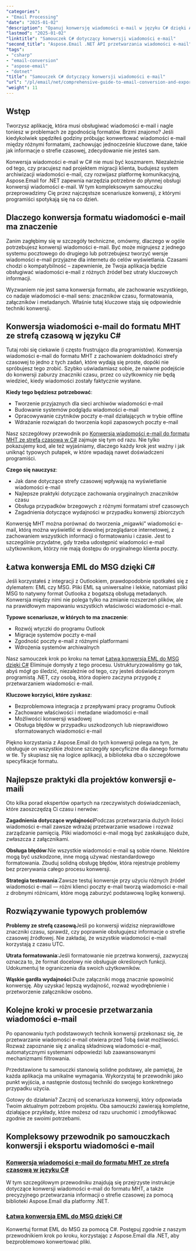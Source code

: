 ```yaml
---
"categories":
- "Email Processing"
"date": "2025-01-02"
"description": "Opanuj konwersję wiadomości e-mail w języku C# dzięki Aspose.Email .NET. Naucz się konwersji MHT i EML na MSG z uwzględnieniem stref czasowych. Samouczek krok po kroku dla programistów."
"lastmod": "2025-01-02"
"linktitle": "Samouczek C# dotyczący konwersji wiadomości e-mail"
"second_title": "Aspose.Email .NET API przetwarzania wiadomości e-mail"
"tags":
- "csharp"
- "email-conversion"
- "aspose-email"
- "dotnet"
"title": "Samouczek C# dotyczący konwersji wiadomości e-mail"
"url": "/pl/email/net/comprehensive-guide-to-email-conversion-and-export/"
"weight": 11
---
```


## Wstęp

Tworzysz aplikację, która musi obsługiwać wiadomości e-mail i nagle toniesz w problemach ze zgodnością formatów. Brzmi znajomo? Jeśli kiedykolwiek spędziłeś godziny próbując konwertować wiadomości e-mail między różnymi formatami, zachowując jednocześnie kluczowe dane, takie jak informacje o strefie czasowej, zdecydowanie nie jesteś sam.

Konwersja wiadomości e-mail w C# nie musi być koszmarem. Niezależnie od tego, czy pracujesz nad projektem migracji klienta, budujesz system archiwizacji wiadomości e-mail, czy rozwijasz platformę komunikacyjną, Aspose.Email for .NET zapewnia narzędzia potrzebne do płynnej obsługi konwersji wiadomości e-mail. W tym kompleksowym samouczku przeprowadzimy Cię przez najczęstsze scenariusze konwersji, z którymi programiści spotykają się na co dzień.

## Dlaczego konwersja formatu wiadomości e-mail ma znaczenie

Zanim zagłębimy się w szczegóły techniczne, omówmy, dlaczego w ogóle potrzebujesz konwersji wiadomości e-mail. Być może migrujesz z jednego systemu pocztowego do drugiego lub potrzebujesz tworzyć wersje wiadomości e-mail przyjazne dla internetu do celów wyświetlania. Czasami chodzi o kompatybilność – zapewnienie, że Twoja aplikacja będzie obsługiwać wiadomości e-mail z różnych źródeł bez utraty kluczowych informacji.

Wyzwaniem nie jest sama konwersja formatu, ale zachowanie wszystkiego, co nadaje wiadomości e-mail sens: znaczników czasu, formatowania, załączników i metadanych. Właśnie tutaj kluczowe stają się odpowiednie techniki konwersji.

## Konwersja wiadomości e-mail do formatu MHT ze strefą czasową w języku C#

Tutaj robi się ciekawie (i często frustrująco dla programistów). Konwersja wiadomości e-mail do formatu MHT z zachowaniem dokładności strefy czasowej to jedno z tych zadań, które wydają się proste, dopóki nie spróbujesz tego zrobić. Szybko uświadamiasz sobie, że naiwne podejście do konwersji zaburzy znaczniki czasu, przez co użytkownicy nie będą wiedzieć, kiedy wiadomości zostały faktycznie wysłane.

**Kiedy tego będziesz potrzebować**: 
- Tworzenie przyjaznych dla sieci archiwów wiadomości e-mail
- Budowanie systemów podglądu wiadomości e-mail
- Opracowywanie czytników poczty e-mail działających w trybie offline
- Wdrażanie rozwiązań do tworzenia kopii zapasowych poczty e-mail

Nasz szczegółowy przewodnik po [Konwersja wiadomości e-mail do formatu MHT ze strefą czasową w C#](./convert-emails-to-mht-format-with-timezone-in-csharp/) zajmuje się tym od razu. Nie tylko pokazujemy kod, ale też wyjaśniamy, dlaczego każdy krok jest ważny i jak uniknąć typowych pułapek, w które wpadają nawet doświadczeni programiści.

**Czego się nauczysz**:
- Jak dane dotyczące strefy czasowej wpływają na wyświetlanie wiadomości e-mail
- Najlepsze praktyki dotyczące zachowania oryginalnych znaczników czasu
- Obsługa przypadków brzegowych z różnymi formatami stref czasowych
- Zagadnienia dotyczące wydajności w przypadku konwersji zbiorczych

Konwersję MHT można porównać do tworzenia „migawki” wiadomości e-mail, którą można wyświetlić w dowolnej przeglądarce internetowej, z zachowaniem wszystkich informacji o formatowaniu i czasie. Jest to szczególnie przydatne, gdy trzeba udostępnić wiadomości e-mail użytkownikom, którzy nie mają dostępu do oryginalnego klienta poczty.

## Łatwa konwersja EML do MSG dzięki C#

Jeśli korzystałeś z integracji z Outlookiem, prawdopodobnie spotkałeś się z dylematem: EML czy MSG. Pliki EML są uniwersalne i lekkie, natomiast pliki MSG to natywny format Outlooka z bogatszą obsługą metadanych. Konwersja między nimi nie polega tylko na zmianie rozszerzeń plików, ale na prawidłowym mapowaniu wszystkich właściwości wiadomości e-mail.

**Typowe scenariusze, w których to ma znaczenie**:
- Rozwój wtyczki do programu Outlook
- Migracje systemów poczty e-mail
- Zgodność poczty e-mail z różnymi platformami
- Wdrożenia systemów archiwalnych

Nasz samouczek krok po kroku na temat [Łatwa konwersja EML do MSG dzięki C#](./eml-to-msg-convert-made-easy-using-csharp/) Eliminuje domysły z tego procesu. Ustrukturyzowaliśmy go tak, abyś mógł go śledzić, niezależnie od tego, czy jesteś doświadczonym programistą .NET, czy osobą, która dopiero zaczyna przygodę z przetwarzaniem wiadomości e-mail.

**Kluczowe korzyści, które zyskasz**:
- Bezproblemowa integracja z przepływami pracy programu Outlook
- Zachowane właściwości i metadane wiadomości e-mail
- Możliwości konwersji wsadowej
- Obsługa błędów w przypadku uszkodzonych lub nieprawidłowo sformatowanych wiadomości e-mail

Piękno korzystania z Aspose.Email do tych konwersji polega na tym, że obsługuje on wszystkie złożone szczegóły specyficzne dla danego formatu w tle. Ty skupiasz się na logice aplikacji, a biblioteka dba o szczegółowe specyfikacje formatu.

## Najlepsze praktyki dla projektów konwersji e-maili

Oto kilka porad ekspertów opartych na rzeczywistych doświadczeniach, które zaoszczędzą Ci czasu i nerwów:

**Zagadnienia dotyczące wydajności**Podczas przetwarzania dużych ilości wiadomości e-mail zawsze wdrażaj przetwarzanie wsadowe i rozważ zarządzanie pamięcią. Pliki wiadomości e-mail mogą być zaskakująco duże, zwłaszcza z załącznikami.

**Obsługa błędów**:Nie wszystkie wiadomości e-mail są sobie równe. Niektóre mogą być uszkodzone, inne mogą używać niestandardowego formatowania. Zbuduj solidną obsługę błędów, która rejestruje problemy bez przerywania całego procesu konwersji.

**Strategia testowania**:Zawsze testuj konwersje przy użyciu różnych źródeł wiadomości e-mail — różni klienci poczty e-mail tworzą wiadomości e-mail z drobnymi różnicami, które mogą zaburzyć podstawową logikę konwersji.

## Rozwiązywanie typowych problemów

**Problemy ze strefą czasową**Jeśli po konwersji widzisz nieprawidłowe znaczniki czasu, sprawdź, czy poprawnie obsługujesz informacje o strefie czasowej źródłowej. Nie zakładaj, że wszystkie wiadomości e-mail korzystają z czasu UTC.

**Utrata formatowania**:Jeśli formatowanie nie przetrwa konwersji, zazwyczaj oznacza to, że format docelowy nie obsługuje określonych funkcji. Udokumentuj te ograniczenia dla swoich użytkowników.

**Wąskie gardła wydajności**:Duże załączniki mogą znacznie spowolnić konwersję. Aby uzyskać lepszą wydajność, rozważ wyodrębnienie i przetworzenie załączników osobno.

## Kolejne kroki w procesie przetwarzania wiadomości e-mail

Po opanowaniu tych podstawowych technik konwersji przekonasz się, że przetwarzanie wiadomości e-mail otwiera przed Tobą świat możliwości. Rozważ zapoznanie się z analizą składniową wiadomości e-mail, automatycznymi systemami odpowiedzi lub zaawansowanymi mechanizmami filtrowania.

Przedstawione tu samouczki stanowią solidne podstawy, ale pamiętaj, że każda aplikacja ma unikalne wymagania. Wykorzystaj te przewodniki jako punkt wyjścia, a następnie dostosuj techniki do swojego konkretnego przypadku użycia.

Gotowy do działania? Zacznij od scenariusza konwersji, który odpowiada Twoim aktualnym potrzebom projektu. Oba samouczki zawierają kompletne, działające przykłady, które możesz od razu uruchomić i zmodyfikować zgodnie ze swoimi potrzebami.

## Kompleksowy przewodnik po samouczkach konwersji i eksportu wiadomości e-mail
### [Konwersja wiadomości e-mail do formatu MHT ze strefą czasową w języku C#](./convert-emails-to-mht-format-with-timezone-in-csharp/)
W tym szczegółowym przewodniku znajdują się przejrzyste instrukcje dotyczące konwersji wiadomości e-mail do formatu MHT, a także precyzyjnego przetwarzania informacji o strefie czasowej za pomocą biblioteki Aspose.Email dla platformy .NET.
### [Łatwa konwersja EML do MSG dzięki C#](./eml-to-msg-convert-made-easy-using-csharp/)
Konwertuj format EML do MSG za pomocą C#. Postępuj zgodnie z naszym przewodnikiem krok po kroku, korzystając z Aspose.Email dla .NET, aby bezproblemowo konwertować pliki.